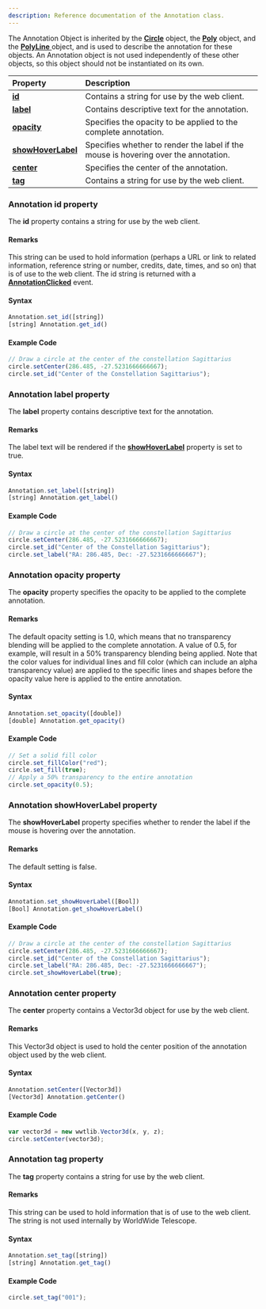 ```yaml
---
description: Reference documentation of the Annotation class.
---
```


The Annotation Object is inherited by the [**Circle**](#circle-object) object,
the [**Poly**](#poly-object) object, and the [**PolyLine** ](#polyline-object)
object, and is used to describe the annotation for these objects. An
Annotation object is not used independently of these other objects, so this
object should not be instantiated on its own.

| Property | Description |
| :-- | :-- |
| [**id**](#annotation-id-property) | Contains a string for use by the web client. |
| [**label**](#annotation-label-property) | Contains descriptive text for the annotation. |
| [**opacity**](#annotation-opacity-property) | Specifies the opacity to be applied to the complete annotation. |
| [**showHoverLabel**](#annotation-showhoverlabel-property) | Specifies whether to render the label if the mouse is hovering over the annotation. |
| [**center**](#annotation-center-property) | Specifies the center of the annotation. |
| [**tag**](#annotation-tag-property) | Contains a string for use by the web client. |


### Annotation id property

The **id** property contains a string for use by the web client.

#### Remarks
This string can be used to hold information (perhaps a URL or link to related
information, reference string or number, credits, date, times, and so on) that
is of use to the web client. The id string is returned with a
[**AnnotationClicked**](#wwtcontrol-annotationclicked-event) event.

#### Syntax
```js
Annotation.set_id([string])
[string] Annotation.get_id()
```

#### Example Code
```js
// Draw a circle at the center of the constellation Sagittarius
circle.setCenter(286.485, -27.5231666666667);
circle.set_id("Center of the Constellation Sagittarius");
```


### Annotation label property

The **label** property contains descriptive text for the annotation.

#### Remarks
The label text will be rendered if the
[**showHoverLabel**](#annotation-showhoverlabel-property) property is set to
true.

#### Syntax
```js
Annotation.set_label([string])
[string] Annotation.get_label()
```

#### Example Code
```js
// Draw a circle at the center of the constellation Sagittarius
circle.setCenter(286.485, -27.5231666666667);
circle.set_id("Center of the Constellation Sagittarius");
circle.set_label("RA: 286.485, Dec: -27.5231666666667");
```


### Annotation opacity property

The **opacity** property specifies the opacity to be applied to the complete
annotation.

#### Remarks
The default opacity setting is 1.0, which means that no transparency blending
will be applied to the complete annotation. A value of 0.5, for example, will
result in a 50% transparency blending being applied. Note that the color
values for individual lines and fill color (which can include an alpha
transparency value) are applied to the specific lines and shapes before the
opacity value here is applied to the entire annotation.

#### Syntax
```js
Annotation.set_opacity([double])
[double] Annotation.get_opacity()
```

#### Example Code
```js
// Set a solid fill color
circle.set_fillColor("red");
circle.set_fill(true);
// Apply a 50% transparency to the entire annotation
circle.set_opacity(0.5);
```


### Annotation showHoverLabel property

The **showHoverLabel** property specifies whether to render the label if the
mouse is hovering over the annotation.

#### Remarks
The default setting is false.

#### Syntax
```js
Annotation.set_showHoverLabel([Bool])
[Bool] Annotation.get_showHoverLabel()
```
#### Example Code
```js
// Draw a circle at the center of the constellation Sagittarius
circle.setCenter(286.485, -27.5231666666667);
circle.set_id("Center of the Constellation Sagittarius");
circle.set_label("RA: 286.485, Dec: -27.5231666666667");
circle.set_showHoverLabel(true);
```

### Annotation center property

The **center** property contains a Vector3d object for use by the web client.

#### Remarks
This Vector3d object is used to hold the center position of the annotation
object used by the web client.

#### Syntax
```js
Annotation.setCenter([Vector3d])
[Vector3d] Annotation.getCenter()
```

#### Example Code
```js
var vector3d = new wwtlib.Vector3d(x, y, z);
circle.setCenter(vector3d);
```


### Annotation tag property

The **tag** property contains a string for use by the web client.

#### Remarks
This string can be used to hold information that is of use to the web client.
The string is not used internally by WorldWide Telescope.

#### Syntax
```js
Annotation.set_tag([string])
[string] Annotation.get_tag()
```

#### Example Code
```js
circle.set_tag("001");
```
